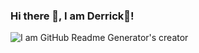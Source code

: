 ### Hi there 👋, I am Derrick🐯!

![I am GitHub Readme Generator's creator](https://github.com/Derrick-Tan-D-WEBDEV/Derrick-Tan-D-WEBDEV/blob/main/profile%20banner.gif)
<!--
**Derrick-Tan-D-WEBDEV/Derrick-Tan-D-WEBDEV** is a ✨ _special_ ✨ repository because its `README.md` (this file) appears on your GitHub profile.

Here are some ideas to get you started:

- 🔭 I’m currently working on ...
- 🌱 I’m currently learning ...
- 👯 I’m looking to collaborate on ...
- 🤔 I’m looking for help with ...
- 💬 Ask me about ...
- 📫 How to reach me: ...
- 😄 Pronouns: ...
- ⚡ Fun fact: ...
-->
